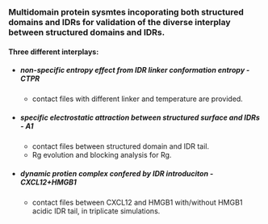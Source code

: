### Multidomain protein sysmtes incoporating both structured domains and IDRs for validation of the diverse interplay between structured domains and IDRs.
#### Three different interplays:
- ##### non-specific entropy effect from IDR linker conformation entropy - CTPR
  - contact files with different linker and temperature are provided.

- ##### specific electrostatic attraction between structured surface and IDRs - A1
  - contact files between structured domain and IDR tail.
  - Rg evolution and blocking analysis for Rg.

- ##### dynamic protien complex confered by IDR introduciton - CXCL12+HMGB1
  - contact files between CXCL12 and HMGB1 with/without HMGB1 acidic IDR tail, in triplicate simulations.

